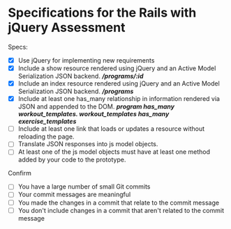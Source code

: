 # Specifications for the Rails with jQuery Assessment

Specs:
- [x] Use jQuery for implementing new requirements
- [x] Include a show resource rendered using jQuery and an Active Model Serialization JSON backend. ***/programs/:id***
- [x] Include an index resource rendered using jQuery and an Active Model Serialization JSON backend. ***/programs***
- [x] Include at least one has_many relationship in information rendered via JSON and appended to the DOM.
    ***program has_many workout_templates. workout_templates has_many exercise_templates***
- [ ] Include at least one link that loads or updates a resource without reloading the page.
- [ ] Translate JSON responses into js model objects.
- [ ] At least one of the js model objects must have at least one method added by your code to the prototype.

Confirm
- [ ] You have a large number of small Git commits
- [ ] Your commit messages are meaningful
- [ ] You made the changes in a commit that relate to the commit message
- [ ] You don't include changes in a commit that aren't related to the commit message

